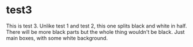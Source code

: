 # test3

This is test 3. Unlike test 1 and test 2, this one splits black and white in half. There will be more black parts but the whole thing wouldn't be black. Just main boxes, with some white background.

